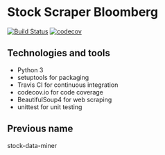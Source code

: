 # Stock Scraper Bloomberg
[![Build Status](https://travis-ci.com/proSingularity/stock-scraper-bloomberg.svg?branch=master)](https://travis-ci.com/proSingularity/stock-scraper-bloomberg) [![codecov](https://codecov.io/gh/proSingularity/stock-scraper-bloomberg/branch/master/graph/badge.svg)](https://codecov.io/gh/proSingularity/stock-scraper-bloomberg)

## Technologies and tools

* Python 3
* setuptools for packaging
* Travis CI for continuous integration 
* codecov.io for code coverage
* BeautifulSoup4 for web scraping
* unittest for unit testing

## Previous name
stock-data-miner
